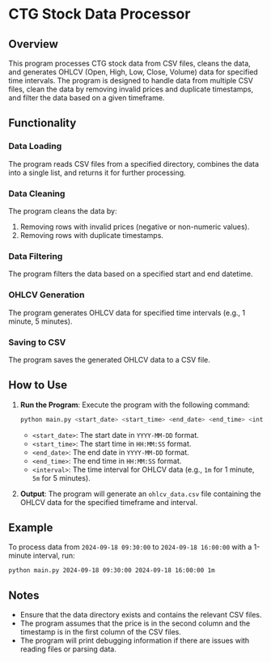 # CTG Stock Data Processor

## Overview

This program processes CTG stock data from CSV files, cleans the data, and generates OHLCV (Open, High, Low, Close, Volume) data for specified time intervals. The program is designed to handle data from multiple CSV files, clean the data by removing invalid prices and duplicate timestamps, and filter the data based on a given timeframe.

## Functionality

### Data Loading

The program reads CSV files from a specified directory, combines the data into a single list, and returns it for further processing.

### Data Cleaning

The program cleans the data by:
1. Removing rows with invalid prices (negative or non-numeric values).
2. Removing rows with duplicate timestamps.

### Data Filtering

The program filters the data based on a specified start and end datetime.

### OHLCV Generation

The program generates OHLCV data for specified time intervals (e.g., 1 minute, 5 minutes).

### Saving to CSV

The program saves the generated OHLCV data to a CSV file.

## How to Use

1. **Run the Program**: Execute the program with the following command:
   ```sh
   python main.py <start_date> <start_time> <end_date> <end_time> <interval>
   ```
   - `<start_date>`: The start date in `YYYY-MM-DD` format.
   - `<start_time>`: The start time in `HH:MM:SS` format.
   - `<end_date>`: The end date in `YYYY-MM-DD` format.
   - `<end_time>`: The end time in `HH:MM:SS` format.
   - `<interval>`: The time interval for OHLCV data (e.g., `1m` for 1 minute, `5m` for 5 minutes).

2. **Output**: The program will generate an `ohlcv_data.csv` file containing the OHLCV data for the specified timeframe and interval.

## Example

To process data from `2024-09-18 09:30:00` to `2024-09-18 16:00:00` with a 1-minute interval, run:

```
python main.py 2024-09-18 09:30:00 2024-09-18 16:00:00 1m
```

## Notes

- Ensure that the data directory exists and contains the relevant CSV files.
- The program assumes that the price is in the second column and the timestamp is in the first column of the CSV files.
- The program will print debugging information if there are issues with reading files or parsing data.
